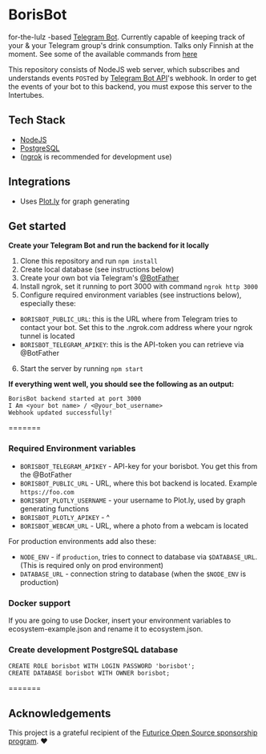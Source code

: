 BorisBot
=========

for-the-lulz -based [Telegram Bot](https://telegram.org/blog/bot-revolution). Currently capable of keeping track of your & your Telegram group's drink consumption. Talks only Finnish at the moment. See some of the available commands from [here](commands.md)

This repository consists of NodeJS web server, which subscribes and understands events `POST`ed by [Telegram Bot API](https://core.telegram.org/bots/api)'s webhook. In order to get the events of your bot to this backend, you must expose this server to the Intertubes.

## Tech Stack
* [NodeJS](https://nodejs.org/)
* [PostgreSQL](http://www.postgresql.org/)
* ([ngrok](https://ngrok.com/) is recommended for development use)

## Integrations
* Uses [Plot.ly](https://plot.ly/) for graph generating

## Get started
**Create your Telegram Bot and run the backend for it locally**

1. Clone this repository and run `npm install`
2. Create local database (see instructions below) 
3. Create your own bot via Telegram's [@BotFather](https://telegram.me/botfather)
4. Install ngrok, set it running to port 3000 with command `ngrok http 3000`
5. Configure required environment variables (see instructions below), especially these:
  * `BORISBOT_PUBLIC_URL`: this is the URL where from Telegram tries to contact your bot. Set this to the <x>.ngrok.com address where your ngrok tunnel is located
  * `BORISBOT_TELEGRAM_APIKEY`: this is the API-token you can retrieve via @BotFather
6. Start the server by running `npm start`

**If everything went well, you should see the following as an output:**

    BorisBot backend started at port 3000
    I Am <your bot name> / <@your_bot_username>
    Webhook updated successfully!

=======

### Required Environment variables
* `BORISBOT_TELEGRAM_APIKEY` - API-key for your borisbot. You get this from the @BotFather
* `BORISBOT_PUBLIC_URL` - URL, where this bot backend is located. Example `https://foo.com`
* `BORISBOT_PLOTLY_USERNAME` - your username to Plot.ly, used by graph generating functions
* `BORISBOT_PLOTLY_APIKEY` - ^
* `BORISBOT_WEBCAM_URL` - URL, where a photo from a webcam is located

For production environments add also these: 
* `NODE_ENV` - if `production`, tries to connect to database via `$DATABASE_URL`. (This is required only on prod environment)
* `DATABASE_URL` - connection string to database (when the `$NODE_ENV` is production)

### Docker support

If you are going to use Docker, insert your environment variables to ecosystem-example.json and rename it to ecosystem.json.

### Create development PostgreSQL database

	CREATE ROLE borisbot WITH LOGIN PASSWORD 'borisbot';
	CREATE DATABASE borisbot WITH OWNER borisbot;


=======

## Acknowledgements
This project is a grateful recipient of the [Futurice Open Source sponsorship program](http://futurice.com/blog/sponsoring-free-time-open-source-activities). ♥

